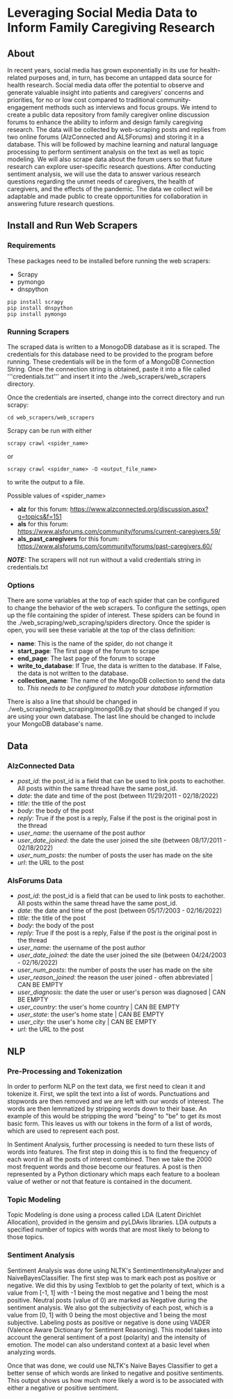 # Leveraging Social Media Data to Inform Family Caregiving Research

## About
  In recent years, social media has grown exponentially in its use for health-related purposes and, in turn, has become an untapped data source for health research. Social media data offer the potential to observe and generate valuable insight into patients and caregivers’ concerns and priorities, for no or low cost compared to traditional community-engagement methods such as interviews and focus groups. We intend to create a public data repository from family caregiver online discussion forums to enhance the ability to inform and design family caregiving research. The data will be collected by web-scraping posts and replies from two online forums (AlzConnected and ALSForums) and storing it in a database. This will be followed by machine learning and natural language processing to perform sentiment analysis on the text as well as topic modeling. We will also scrape data about the forum users so that future research can explore user-specific research questions. After conducting sentiment analysis, we will use the data to answer various research questions regarding the unmet needs of caregivers, the health of caregivers, and the effects of the pandemic. The data we collect will be adaptable and made public to create opportunities for collaboration in answering future research questions. 

## Install and Run Web Scrapers
### Requirements
These packages need to be installed before running the web scrapers:
- Scrapy
- pymongo
- dnspython
```
pip install scrapy
pip install dnspython
pip install pymongo
```
### Running Scrapers
The scraped data is written to a MonogoDB database as it is scraped. The credentials for this database need to be provided to the program before running. These credentials will be in the form of a MongoDB Connection String. 
Once the connection string is obtained, paste it into a file called '''credentials.txt''' and insert it into the ./web_scrapers/web_scrapers directory.

Once the credentials are inserted, change into the correct directory and run scrapy:
```
cd web_scrapers/web_scrapers
```
Scrapy can be run with either
```
scrapy crawl <spider_name>
```
or
```
scrapy crawl <spider_name> -O <output_file_name>
```
to write the output to a file.

Possible values of <spider_name>
- **alz** for this forum: https://www.alzconnected.org/discussion.aspx?g=topics&f=151
- **als** for this forum: https://www.alsforums.com/community/forums/current-caregivers.59/
- **als_past_caregivers** for this forum: https://www.alsforums.com/community/forums/past-caregivers.60/

***NOTE:*** The scrapers will not run without a valid credentials string in credentials.txt

### Options
There are some variables at the top of each spider that can be configured to change the behavior of the web scrapers. To configure the settings, open up the file containing the spider of interest. These spiders can be found in the ./web_scraping/web_scraping/spiders directory. Once the spider is open, you will see these variable at the top of the class definition:
- **name**: This is the name of the spider, do not change it
- **start_page**: The first page of the forum to scrape
- **end_page**: The last page of the forum to scrape
- **write_to_database**: If True, the data is written to the database. If False, the data is not written to the database.
- **collection_name**: The name of the MongoDB collection to send the data to. *This needs to be configured to match your database information*

There is also a line that should be changed in ./web_scraping/web_scraping/mongoDB.py that should be changed if you are using your own database. The last line should be changed to include your MongoDB database's name.

## Data
### AlzConnected Data
- *post_id*: the post_id is a field that can be used to link posts to eachother. All posts within the same thread have the same post_id. 
- *date*: the date and time of the post (between 11/29/2011 - 02/18/2022)
- *title*: the title of the post
- *body*: the body of the post
- *reply*: True if the post is a reply, False if the post is the original post in the thread
- *user_name*: the username of the post author
- *user_date_joined*: the date the user joined the site (between 08/17/2011 - 02/18/2022)
- *user_num_posts*: the number of posts the user has made on the site
- *url*: the URL to the post

### AlsForums Data
- *post_id*: the post_id is a field that can be used to link posts to eachother. All posts within the same thread have the same post_id. 
- *date*: the date and time of the post (between 05/17/2003 - 02/16/2022)
- *title*: the title of the post
- *body*: the body of the post
- *reply*: True if the post is a reply, False if the post is the original post in the thread
- *user_name*: the username of the post author
- *user_date_joined*: the date the user joined the site (between 04/24/2003 - 02/16/2022)
- *user_num_posts*: the number of posts the user has made on the site
- *user_reason_joined*: the reason the user joined - often abbreviated | CAN BE EMPTY
- *user_diagnosis*: the date the user or user's person was diagnosed | CAN BE EMPTY
- *user_country*: the user's home country | CAN BE EMPTY
- *user_state*: the user's home state | CAN BE EMPTY
- *user_city*: the user's home city | CAN BE EMPTY
- *url*: the URL to the post

## NLP
### Pre-Processing and Tokenization
In order to perform NLP on the text data, we first need to clean it and tokenize it. First, we split the text into a list of words. Punctuations and stopwords are then removed and we are left with our words of interest. The words are then lemmatized by stripping words down to their base. An example of this would be stripping the word "being" to "be" to get its most basic form. This leaves us with our tokens in the form of a list of words, which are used to represent each post. 

In Sentiment Analysis, further processing is needed to turn these lists of words into features. The first step in doing this is to find the frequency of each word in all the posts of interest combined. Then we take the 2000 most frequent words and those become our features. A post is then represented by a Python dictionary which maps each feature to a boolean value of wether or not that feature is contained in the document.    
  
  
### Topic Modeling
Topic Modeling is done using a process called LDA (Latent Dirichlet Allocation), provided in the gensim and pyLDAvis libraries. LDA outputs a specified number of topics with words that are most likely to belong to those topics.  
  
  
### Sentiment Analysis
Sentiment Analysis was done using NLTK's SentimentIntensityAnalyzer and NaiveBayesClassifier. The first step was to mark each post as positive or negative. We did this by using Textblob to get the polarity of text, which is a value from [-1, 1] with -1 being the most negative and 1 being the most positive. Neutral posts (value of 0) are marked as Negative during the sentiment analysis. We also got the subjectivity of each post, which is a value from [0, 1] with 0 being the most objective and 1 being the most subjective. Labeling posts as positive or negative is done using VADER (Valence Aware Dictionary for Sentiment Reasoning). This model takes into account the general sentiment of a post (polarity) and the intensity of emotion. The model can also understand context at a basic level when analyzing words.

Once that was done, we could use NLTK's Naive Bayes Classifier to get a better sense of which words are linked to negative and positive sentiments. This output shows us how much more likely a word is to be associated with either a negative or positive sentiment.
